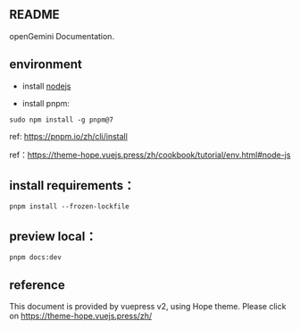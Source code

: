 ## README

openGemini Documentation.

## environment

- install [nodejs](https://nodejs.org/en)

- install pnpm:

```
sudo npm install -g pnpm@7
```

ref: https://pnpm.io/zh/cli/install

ref：https://theme-hope.vuejs.press/zh/cookbook/tutorial/env.html#node-js

## install requirements：

```
pnpm install --frozen-lockfile
```

## preview local：

```
pnpm docs:dev
```

## reference

This document is provided by vuepress v2, using Hope theme.
Please click on https://theme-hope.vuejs.press/zh/